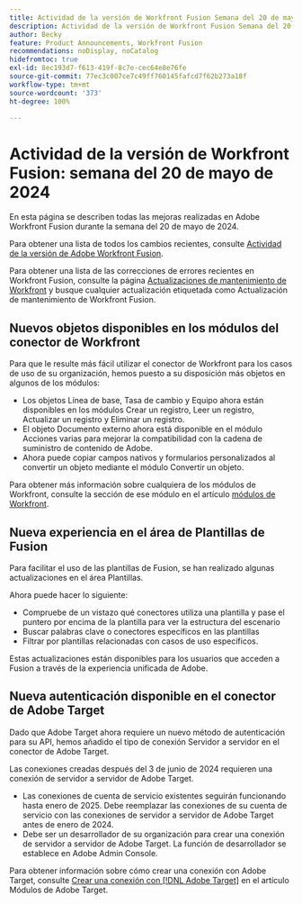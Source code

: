 ```yaml
---
title: Actividad de la versión de Workfront Fusion Semana del 20 de mayo de 2024
description: Actividad de la versión de Workfront Fusion Semana del 20 de mayo de 2024
author: Becky
feature: Product Announcements, Workfront Fusion
recommendations: noDisplay, noCatalog
hidefromtoc: true
exl-id: 8ec193d7-f613-419f-8c7e-cec64e8e76fe
source-git-commit: 77ec3c007ce7c49ff760145fafcd7f62b273a18f
workflow-type: tm+mt
source-wordcount: '373'
ht-degree: 100%

---
```


# Actividad de la versión de Workfront Fusion: semana del 20 de mayo de 2024

En esta página se describen todas las mejoras realizadas en Adobe Workfront Fusion durante la semana del 20 de mayo de 2024.

Para obtener una lista de todos los cambios recientes, consulte [Actividad de la versión de Adobe Workfront Fusion](/help/workfront-fusion/fusion-product-releases/fusion-release-activity.md).

Para obtener una lista de las correcciones de errores recientes en Workfront Fusion, consulte la página [Actualizaciones de mantenimiento de Workfront](https://experienceleague.adobe.com/docs/workfront-known-issues/releases/current-updates.html?lang=es) y busque cualquier actualización etiquetada como Actualización de mantenimiento de Workfront Fusion.

## Nuevos objetos disponibles en los módulos del conector de Workfront

Para que le resulte más fácil utilizar el conector de Workfront para los casos de uso de su organización, hemos puesto a su disposición más objetos en algunos de los módulos:

* Los objetos Línea de base, Tasa de cambio y Equipo ahora están disponibles en los módulos Crear un registro, Leer un registro, Actualizar un registro y Eliminar un registro.
* El objeto Documento externo ahora está disponible en el módulo Acciones varias para mejorar la compatibilidad con la cadena de suministro de contenido de Adobe.
* Ahora puede copiar campos nativos y formularios personalizados al convertir un objeto mediante el módulo Convertir un objeto.

Para obtener más información sobre cualquiera de los módulos de Workfront, consulte la sección de ese módulo en el artículo [módulos de Workfront](/help/workfront-fusion/references/apps-and-modules/adobe-connectors/workfront-modules.md).

## Nueva experiencia en el área de Plantillas de Fusion

Para facilitar el uso de las plantillas de Fusion, se han realizado algunas actualizaciones en el área Plantillas.

Ahora puede hacer lo siguiente:

* Compruebe de un vistazo qué conectores utiliza una plantilla y pase el puntero por encima de la plantilla para ver la estructura del escenario
* Buscar palabras clave o conectores específicos en las plantillas
* Filtrar por plantillas relacionadas con casos de uso específicos.

Estas actualizaciones están disponibles para los usuarios que acceden a Fusion a través de la experiencia unificada de Adobe.

<!--For more information on the Fusion Templates area, see [Scenario Templates](/help/quicksilver/workfront-fusion/scenarios/templates/fusion-templates.md).-->

## Nueva autenticación disponible en el conector de Adobe Target

Dado que Adobe Target ahora requiere un nuevo método de autenticación para su API, hemos añadido el tipo de conexión Servidor a servidor en el conector de Adobe Target.

Las conexiones creadas después del 3 de junio de 2024 requieren una conexión de servidor a servidor de Adobe Target.

* Las conexiones de cuenta de servicio existentes seguirán funcionando hasta enero de 2025. Debe reemplazar las conexiones de su cuenta de servicio con las conexiones de servidor a servidor de Adobe Target antes de enero de 2024.
* Debe ser un desarrollador de su organización para crear una conexión de servidor a servidor de Adobe Target. La función de desarrollador se establece en Adobe Admin Console.

Para obtener información sobre cómo crear una conexión con Adobe Target, consulte [Crear una conexión con [!DNL Adobe Target]](/help/workfront-fusion/references/apps-and-modules/adobe-connectors/adobe-target-modules.md#create-a-connection-to-adobe-target) en el artículo Módulos de Adobe Target.
